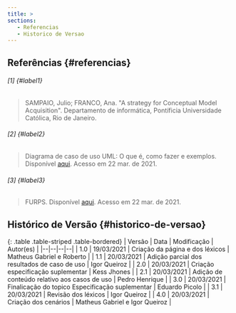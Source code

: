 ```yaml
---
title: >
sections:
   - Referencias
   - Historico de Versao
---
```


## Referências {#referencias}

###### [1] {#label1}
> SAMPAIO, Julio; FRANCO, Ana. "A strategy for Conceptual Model Acquisition". Departamento de informática, Pontíficia Universidade Católica, Rio de Janeiro.

###### [2] {#label2}
> Diagrama de caso de uso UML: O que é, como fazer e exemplos. Disponível [aqui](https://www.lucidchart.com/pages/pt/diagrama-de-caso-de-uso-uml). Acesso em 22 mar. de 2021.

###### [3] {#label3}
> FURPS. Disponível [aqui](https://en.wikipedia.org/wiki/FURPS). Acesso em 22 mar. de 2021.

## Histórico de Versão {#historico-de-versao}

<div class="table-responsive">

{: .table .table-striped .table-bordered}
| Versão | Data | Modificação | Autor(es) |
|--|--|--|--|
| 1.0 | 19/03/2021 | Criação da página e dos léxicos | Matheus Gabriel e Roberto |
| 1.1 | 20/03/2021 | Adição parcial dos resultados de caso de uso | Igor Queiroz |
| 2.0 | 20/03/2021 | Criação especificação suplementar | Kess Jhones |
| 2.1 | 20/03/2021 | Adição de conteúdo relativo aos casos de uso | Pedro Henrique |
| 3.0 | 20/03/2021 | Finalicação do topico Especificação suplementar  | Eduardo Picolo |
| 3.1 | 20/03/2021 | Revisão dos léxicos | Igor Queiroz |
| 4.0 | 20/03/2021 | Criação dos cenários | Matheus Gabriel e Igor Queiroz |

</div>
